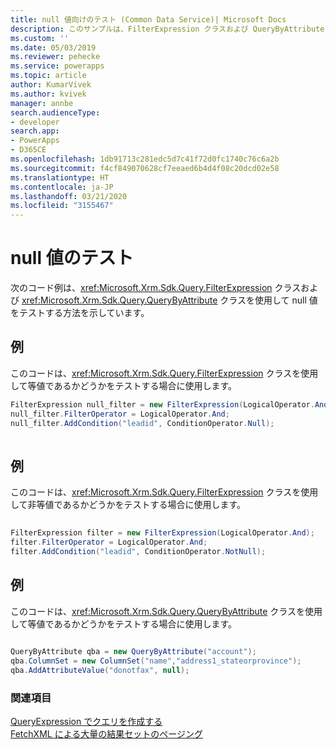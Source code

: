 ```yaml
---
title: null 値向けのテスト (Common Data Service)| Microsoft Docs
description: このサンプルは、FilterExpression クラスおよび QueryByAttribute クラスを使用して NULL 値をテストする方法を示しています。
ms.custom: ''
ms.date: 05/03/2019
ms.reviewer: pehecke
ms.service: powerapps
ms.topic: article
author: KumarVivek
ms.author: kvivek
manager: annbe
search.audienceType:
- developer
search.app:
- PowerApps
- D365CE
ms.openlocfilehash: 1db91713c281edc5d7c41f72d0fc1740c76c6a2b
ms.sourcegitcommit: f4cf849070628cf7eeaed6b4d4f08c20dcd02e58
ms.translationtype: HT
ms.contentlocale: ja-JP
ms.lasthandoff: 03/21/2020
ms.locfileid: "3155467"
---
```

# <a name="test-for-a-null-value"></a>null 値のテスト

次のコード例は、<xref:Microsoft.Xrm.Sdk.Query.FilterExpression> クラスおよび <xref:Microsoft.Xrm.Sdk.Query.QueryByAttribute> クラスを使用して null 値をテストする方法を示しています。  
  
## <a name="example"></a>例  
 このコードは、<xref:Microsoft.Xrm.Sdk.Query.FilterExpression> クラスを使用して等値であるかどうかをテストする場合に使用します。  
  
```csharp  
FilterExpression null_filter = new FilterExpression(LogicalOperator.And);   
null_filter.FilterOperator = LogicalOperator.And;   
null_filter.AddCondition("leadid", ConditionOperator.Null);  
  
```  
  
## <a name="example"></a>例  
 このコードは、<xref:Microsoft.Xrm.Sdk.Query.FilterExpression> クラスを使用して非等値であるかどうかをテストする場合に使用します。  
  
```csharp  
  
FilterExpression filter = new FilterExpression(LogicalOperator.And);   
filter.FilterOperator = LogicalOperator.And;   
filter.AddCondition("leadid", ConditionOperator.NotNull);  
```  
  
## <a name="example"></a>例  
 このコードは、<xref:Microsoft.Xrm.Sdk.Query.QueryByAttribute> クラスを使用して等値であるかどうかをテストする場合に使用します。  
  
```csharp  
  
QueryByAttribute qba = new QueryByAttribute("account");   
qba.ColumnSet = new ColumnSet("name","address1_stateorprovince");   
qba.AddAttributeValue("donotfax", null);  
```  
  
### <a name="see-also"></a>関連項目  
 [QueryExpression でクエリを作成する](build-queries-with-queryexpression.md)   
 [FetchXML による大量の結果セットのページング](page-large-result-sets-with-fetchxml.md)
